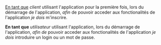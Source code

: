 <u>En tant que</u> *client* utilisant l'application pour la première fois, lors du démarrage de l'application, _afin_ de pouvoir acceder aux fonctionalités de l'application _je dois_ m'inscrire.

__En tant que__ *utilisateur* utilisant l'application, lors du démarrage de l'application, _afin de_ pouvoir acceder aux fonctionalités de l'application _je dois_ introduire un login ou un mot de passe.

